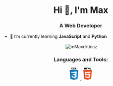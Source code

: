 <h1 align="center">Hi 👋, I'm Max</h1>
<h3 align="center">A Web Developer</h3>

- 🌱 I’m currently learning **JavaScript** and **Python**

<p align="center">&nbsp;<img align="center" src="https://github-readme-stats.vercel.app/api?username=MAxdrticcz&show_icons=true&theme=dark&locale=en" alt="mMaxdrticcz" /></p>

<h3 align="center">Languages and Tools:</h3>
<p align="center"> <a href="https://www.w3schools.com/css/" target="_blank" rel="noreferrer"> <img src="https://raw.githubusercontent.com/devicons/devicon/master/icons/css3/css3-original-wordmark.svg" alt="css3" width="40" height="40"/> </a> <a href="https://www.w3.org/html/" target="_blank" rel="noreferrer"> <img src="https://raw.githubusercontent.com/devicons/devicon/master/icons/html5/html5-original-wordmark.svg" alt="html5" width="40" height="40"/> </a> <a href="https://developer.mozilla.org/en-US/docs/Web/JavaScript" target="_blank" rel="noreferrer"> 
